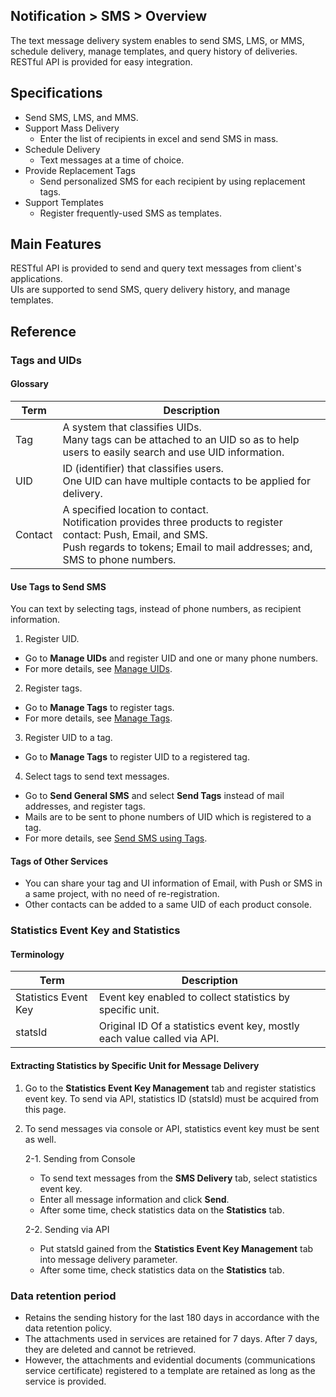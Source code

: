 ## Notification > SMS > Overview 

The text message delivery system enables to send SMS, LMS, or MMS, schedule delivery, manage templates, and query history of deliveries. 
RESTful API is provided for easy integration. 

## Specifications 

- Send SMS, LMS, and MMS. 
- Support Mass Delivery 
  - Enter the list of recipients in excel and send SMS in mass. 
- Schedule Delivery 
  -	Text messages at a time of choice. 
- Provide Replacement Tags 
  -	Send personalized SMS for each recipient by using replacement tags. 
- Support Templates
  - Register frequently-used SMS as templates. 

## Main Features 

RESTful API is provided to send and query text messages from client's applications.   
UIs are supported to send SMS, query delivery history, and manage templates. 


## Reference 

<span id='tag-uid'></span>
### Tags and UIDs

#### Glossary
| Term    | Description                                                  |
| ------- | ------------------------------------------------------------ |
| Tag     | A system that classifies UIDs. <br>Many tags can be attached to an UID so as to help users to easily search and use UID information. |
| UID     | ID (identifier) that classifies users. <br>One UID can have multiple contacts to be applied for delivery. |
| Contact | A specified location to contact. <br>Notification provides three products to register contact: Push, Email, and SMS. <br>Push regards to tokens; Email to mail addresses; and, SMS to phone numbers. |

#### Use Tags to Send SMS 
You can text by selecting tags, instead of phone numbers, as recipient information. 

1. Register UID.

* Go to **Manage UIDs** and register UID and one or many phone numbers. 
* For more details, see [Manage UIDs](./console-guide/#uid).

2. Register tags.

* Go to **Manage Tags** to register tags. 
* For more details, see [Manage Tags](./console-guide/#_15).

3. Register UID to a tag. 

* Go to **Manage Tags** to register UID to a registered tag. 

4. Select tags to send text messages. 

* Go to **Send General SMS** and select **Send Tags** instead of mail addresses, and register tags.
* Mails are to be sent to phone numbers of UID which is registered to a tag. 
* For more details, see [Send SMS using Tags](./console-guide/#_8).

#### Tags of Other Services 
* You can share your tag and UI information of Email, with Push or SMS in a same project, with no need of re-registration. 
* Other contacts can be added to a same UID of each product console. 

### Statistics Event Key and Statistics 
#### Terminology 
| Term           | Description                                       |
| ------------ | ---------------------------------------- |
| Statistics Event Key | Event key enabled to collect statistics by specific unit. |
| statsId | Original ID Of a statistics event key, mostly each value called via API.  |

#### Extracting Statistics by Specific Unit for Message Delivery 
1. Go to the **Statistics Event Key Management** tab and register statistics event key. To send via API, statistics ID (statsId) must be acquired from this page. 
2. To send messages via console or API, statistics event key must be sent as well.

    2-1. Sending from Console  
    * To send text messages from the **SMS Delivery** tab, select statistics event key.  
    * Enter all message information and click **Send**.  
    * After some time, check statistics data on the **Statistics** tab.

    2-2. Sending via API
    * Put statsId gained from the **Statistics Event Key Management** tab into message delivery parameter. 
    * After some time, check statistics data on the **Statistics** tab. 

### Data retention period
- Retains the sending history for the last 180 days in accordance with the data retention policy.
- The attachments used in services are retained for 7 days. After 7 days, they are deleted and cannot be retrieved.
- However, the attachments and evidential documents (communications service certificate) registered to a template are retained as long as the service is provided.
